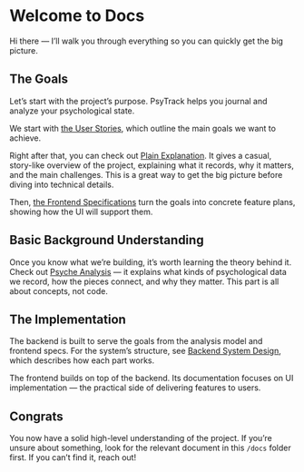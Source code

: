 # Welcome to Docs

Hi there — I’ll walk you through everything so you can quickly get the big picture.

## The Goals

Let’s start with the project’s purpose.
PsyTrack helps you journal and analyze your psychological state.

We start with [the User Stories](./user-stories.md), which outline the main goals we want to achieve.

Right after that, you can check out [Plain Explanation](./plain-explanation.md). It gives a casual, story-like overview of the project, explaining what it records, why it matters, and the main challenges. This is a great way to get the big picture before diving into technical details.

Then, [the Frontend Specifications](./frontend/features/README.md) turn the goals into concrete feature plans, showing how the UI will support them.

## Basic Background Understanding

Once you know what we’re building, it’s worth learning the theory behind it.
Check out [Psyche Analysis](./psyche-analysis/README.md) — it explains what kinds of psychological data we record, how the pieces connect, and why they matter. This part is all about concepts, not code.

## The Implementation

The backend is built to serve the goals from the analysis model and frontend specs.
For the system’s structure, see [Backend System Design](./backend/system-design/README.md), which describes how each part works.

The frontend builds on top of the backend. Its documentation focuses on UI implementation — the practical side of delivering features to users.

## Congrats

You now have a solid high-level understanding of the project.
If you’re unsure about something, look for the relevant document in this `/docs` folder first. If you can’t find it, reach out!
